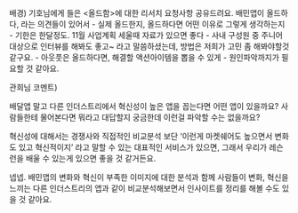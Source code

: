 배경)
기호님에게 들은 <올드함>에 대한 리서치 요청사항 공유드려요.
		배민앱이 올드하다, 라는 의견들이 있어서 - 실제 올드한지, 올드하다면 어떤 이유로 그렇게 생각하는지
		- 기한은 한달정도. 11월 사업계획 세울때 자료가 있으면 좋다
		- 사내 구성원 중 주니어 대상으로 인터뷰를 해봐도 좋고~ 라고 말씀하셨는데, 방법은 저희가 고민 좀 해봐야할것 같구요.
		- 아웃풋은 올드하다면, 해결할 액션아이템을 뽑을 수 있게 - 원인파악까지가 필요할 것 같아요.




관희님 코멘트)

<span style="font-family:.AppleSDGothicNeoI-Regular;">배달앱</span> 말고 다른 인더스트리에서 혁신성이 높은 앱을 꼽는다면 어떤 앱이 있을까요? 사람들한테 물어본다면 뭐라고 대답할지 궁금한데 이런걸 파악할 수는 없을까요?

<span style="font-family:.AppleSDGothicNeoI-Regular;">혁신성에</span> 대해서는 경쟁사와 직접적인 비교분석 보단 ‘이런게 마켓쉐어도 높으면서 변화도 있고 혁신적이지’ 라고 말할 수 있는 대표적인 서비스가 있으면, 그래서 우리가 레슨런을 배울 수 있는게 있으면 좋을 것 같거든요.


<span style="font-family:.AppleSDGothicNeoI-Regular;">넵넵</span>. 배민앱의 변화와 혁신이 부족한 이미지에 대한 분석과 함께 사람들이 변화, 혁신을 느끼는 다른 인더스트리의 앱과 같이 비교분석해보면서 인사이트를 정리를 해볼 수도 있을 것 같아요.